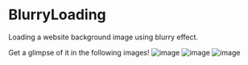 # BlurryLoading
Loading a website background  image using blurry effect.

Get a glimpse of it in the following images!
![image](https://user-images.githubusercontent.com/72794950/156922737-c1cd13a5-5f1d-4e01-b1ee-122e48dc48ad.png)
![image](https://user-images.githubusercontent.com/72794950/156922804-95ded499-99ed-48f9-be6b-50a73d42866b.png)
![image](https://user-images.githubusercontent.com/72794950/156922832-fc185c3e-880c-447e-bb00-c9475a9f091a.png)
